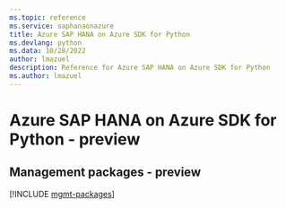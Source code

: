 ```yaml
---
ms.topic: reference
ms.service: saphanaonazure
title: Azure SAP HANA on Azure SDK for Python
ms.devlang: python
ms.data: 10/28/2022
author: lmazuel
description: Reference for Azure SAP HANA on Azure SDK for Python
ms.author: lmazuel
---
```

# Azure SAP HANA on Azure SDK for Python - preview

## Management packages - preview
[!INCLUDE [mgmt-packages](sap-hana-on-azure-mgmt-index.md)]
